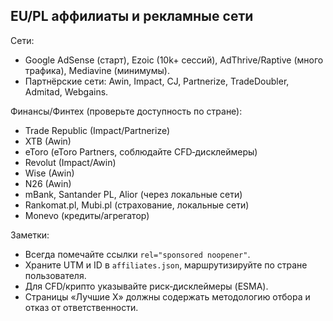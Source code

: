 ## EU/PL аффилиаты и рекламные сети

Сети:
- Google AdSense (старт), Ezoic (10k+ сессий), AdThrive/Raptive (много трафика), Mediavine (минимумы).
- Партнёрские сети: Awin, Impact, CJ, Partnerize, TradeDoubler, Admitad, Webgains.

Финансы/Финтех (проверьте доступность по стране):
- Trade Republic (Impact/Partnerize)
- XTB (Awin)
- eToro (eToro Partners, соблюдайте CFD‑дисклеймеры)
- Revolut (Impact/Awin)
- Wise (Awin)
- N26 (Awin)
- mBank, Santander PL, Alior (через локальные сети)
- Rankomat.pl, Mubi.pl (страхование, локальные сети)
- Monevo (кредиты/агрегатор)

Заметки:
- Всегда помечайте ссылки `rel="sponsored noopener"`.
- Храните UTM и ID в `affiliates.json`, маршрутизируйте по стране пользователя.
- Для CFD/крипто указывайте риск‑дисклеймеры (ESMA).
- Страницы «Лучшие X» должны содержать методологию отбора и отказ от ответственности.






